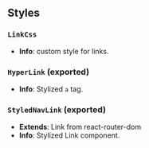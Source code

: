 ## Styles

### `LinkCss`
- **Info**: custom style for links.

### `HyperLink` (exported)
- **Info**: Stylized `a` tag.

### `StyledNavLink` (exported)
- **Extends**: Link from react-router-dom
- **Info**: Stylized Link component.